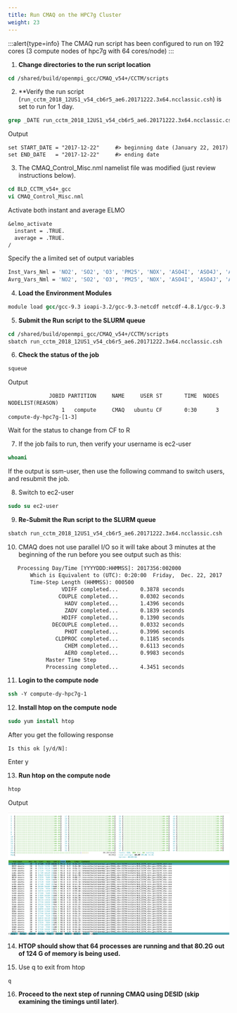 ```yaml
---
title: Run CMAQ on the HPC7g Cluster
weight: 23
---
```


:::alert{type=info}
The CMAQ run script has been configured to run on 192 cores (3 compute nodes of hpc7g with 64 cores/node)
:::


1. **Change directories to the run script location**

```csh
cd /shared/build/openmpi_gcc/CMAQ_v54+/CCTM/scripts
```

2. **Verify the run script (`run_cctm_2018_12US1_v54_cb6r5_ae6.20171222.3x64.ncclassic.csh`) is set to run for 1 day.

```csh
grep _DATE run_cctm_2018_12US1_v54_cb6r5_ae6.20171222.3x64.ncclassic.csh
```

Output

```
set START_DATE = "2017-12-22"     #> beginning date (January 22, 2017)
set END_DATE   = "2017-12-22"     #> ending date     
```

3. The CMAQ_Control_Misc.nml namelist file was modified (just review instructions below).

```csh
cd BLD_CCTM_v54+_gcc
vi CMAQ_Control_Misc.nml
```
Activate both instant and average ELMO

```
&elmo_activate
  instant = .TRUE.
  average = .TRUE.
/
```

Specify the a limited set of output variables

```csh
Inst_Vars_Nml = 'NO2', 'SO2', 'O3', 'PM25', 'NOX', 'ASO4I', 'ASO4J', 'ASO4K', 'ANO3I', 'ANO3J', 'ANO3K', 'BENZENE', 'SULF'
Avrg_Vars_Nml = 'NO2', 'SO2', 'O3', 'PM25', 'NOX', 'ASO4I', 'ASO4J', 'ASO4K', 'ANO3I', 'ANO3J', 'ANO3K', 'BENZENE', 'SULF'
```



4. **Load the Environment Modules**

```csh
module load gcc/gcc-9.3 ioapi-3.2/gcc-9.3-netcdf netcdf-4.8.1/gcc-9.3
```

5. **Submit the Run script to the SLURM queue**

```csh
cd /shared/build/openmpi_gcc/CMAQ_v54+/CCTM/scripts
sbatch run_cctm_2018_12US1_v54_cb6r5_ae6.20171222.3x64.ncclassic.csh
```

6. **Check the status of the job**

```csh
squeue
```

Output

```
             JOBID PARTITION     NAME     USER ST       TIME  NODES NODELIST(REASON)
                 1   compute     CMAQ   ubuntu CF       0:30      3 compute-dy-hpc7g-[1-3]
```

Wait for the status to change from CF to R

7. If the job fails to run, then verify your username is ec2-user

```csh
whoami
```

If the output is ssm-user, then use the following command to switch users, and resubmit the job.

8. Switch to ec2-user

```csh
sudo su ec2-user
```

9. **Re-Submit the Run script to the SLURM queue**

```csh
sbatch run_cctm_2018_12US1_v54_cb6r5_ae6.20171222.3x64.ncclassic.csh
```

10. CMAQ does not use parallel I/O so it will take about 3 minutes at the beginning of the run before you see output such as this:

```
   Processing Day/Time [YYYYDDD:HHMMSS]: 2017356:002000
       Which is Equivalent to (UTC): 0:20:00  Friday,  Dec. 22, 2017
       Time-Step Length (HHMMSS): 000500
                 VDIFF completed...       0.3878 seconds
                COUPLE completed...       0.0302 seconds
                  HADV completed...       1.4396 seconds
                  ZADV completed...       0.1839 seconds
                 HDIFF completed...       0.1390 seconds
              DECOUPLE completed...       0.0332 seconds
                  PHOT completed...       0.3996 seconds
               CLDPROC completed...       0.1185 seconds
                  CHEM completed...       0.6113 seconds
                  AERO completed...       0.9983 seconds
            Master Time Step
            Processing completed...       4.3451 seconds
```


11. **Login to the compute node**

```csh
ssh -Y compute-dy-hpc7g-1
```

12. **Install htop on the compute node**

```csh
sudo yum install htop
```

After you get the following response

```
Is this ok [y/d/N]:
```

Enter y 

13. **Run htop on the compute node**

```csh
htop
```

Output

![ec2-user](/static/images/2-run-cmaq-htop.png)

14. **HTOP should show that 64 processes are running and that 80.2G out of 124 G of memory is being used.**

15. Use q to exit from htop 

```csh
q
```
16. **Proceed to the next step of running CMAQ using DESID (skip examining the timings until later)**.
